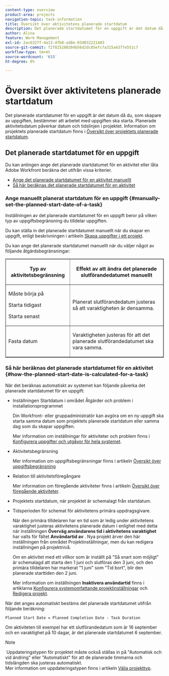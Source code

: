 ```yaml
---
content-type: overview
product-area: projects
navigation-topic: task-information
title: Översikt över aktivitetens planerade startdatum
description: Det planerade startdatumet för en uppgift är det datum då du, som skapare av uppgiften, bestämmer att arbetet med uppgiften ska starta. Planerade aktivitetsdatum påverkar datum och tidslinjen i projektet. Information om projektets planerade startdatum finns i Översikt över projektets planerade startdatum.
author: Alina
feature: Work Management
exl-id: 2ac6327f-4a13-4fb8-ad8e-03d032221483
source-git-commit: f2f825280204b56d2dc85efc7a315a4377e551c7
workflow-type: tm+mt
source-wordcount: '633'
ht-degree: 0%

---
```


# Översikt över aktivitetens planerade startdatum

Det planerade startdatumet för en uppgift är det datum då du, som skapare av uppgiften, bestämmer att arbetet med uppgiften ska starta. Planerade aktivitetsdatum påverkar datum och tidslinjen i projektet. Information om projektets planerade startdatum finns i [Översikt över projektets planerade startdatum](../../../manage-work/projects/planning-a-project/project-planned-start-date.md).

## Det planerade startdatumet för en uppgift

Du kan antingen ange det planerade startdatumet för en aktivitet eller låta Adobe Workfront beräkna det utifrån vissa kriterier. 

* [Ange det planerade startdatumet för en aktivitet manuellt](#manually-set-the-planned-start-date-of-a-task)
* [Så här beräknas det planerade startdatumet för en aktivitet](#how-the-planned-start-date-is-calculated-for-a-task)

### Ange manuellt planerat startdatum för en uppgift {#manually-set-the-planned-start-date-of-a-task}

Inställningen av det planerade startdatumet för en uppgift beror på vilken typ av uppgiftsbegränsning du tilldelar uppgiften. 

Du kan ställa in det planerade startdatumet manuellt när du skapar en uppgift, enligt beskrivningen i artikeln [Skapa uppgifter i ett projekt](../../../manage-work/tasks/create-tasks/create-tasks-in-project.md).

Du kan ange det planerade startdatumet manuellt när du väljer något av följande åtgärdsbegränsningar: 

<table border="1" cellspacing="15" cellpadding="1"> 
 <col> 
 <col> 
 <thead> 
  <tr> 
   <th> <p><strong>Typ av aktivitetsbegränsning</strong> </p> </th> 
   <th> <p><strong>Effekt av att ändra det planerade slutförandedatumet manuellt</strong> </p> </th> 
  </tr> 
 </thead> 
 <tbody> 
  <tr> 
   <td> <p>Måste börja på</p> <p>Starta tidigast</p> <p>Starta senast</p> </td> 
   <td> <p><span class="s1">Planerat slutförandedatum justeras så att varaktigheten är densamma.</span> </p> </td> 
  </tr> 
  <tr> 
   <td> <p>Fasta datum</p> </td> 
   <td> <p>Varaktigheten justeras för att det planerade slutförandedatumet ska vara samma.</p> </td> 
  </tr> 
 </tbody> 
</table>

### Så här beräknas det planerade startdatumet för en aktivitet {#how-the-planned-start-date-is-calculated-for-a-task}

När det beräknas automatiskt av systemet kan följande påverka det planerade startdatumet för en uppgift:

* Inställningen Startdatum i området Åtgärder och problem i installationsprogrammet

  Din Workfront- eller gruppadministratör kan avgöra om en ny uppgift ska starta samma datum som projektets planerade startdatum eller samma dag som du skapar uppgiften.

  Mer information om inställningar för aktiviteter och problem finns i [Konfigurera uppgifter och utgåvor för hela systemet](../../../administration-and-setup/set-up-workfront/configure-system-defaults/set-task-issue-preferences.md).

* Aktivitetsbegränsning

  Mer information om uppgiftsbegränsningar finns i artikeln [Översikt över uppgiftsbegränsning](../../../manage-work/tasks/task-constraints/task-constraint-overview.md)

* Relation till aktivitetsföregångare

  Mer information om föregående aktiviteter finns i artikeln [Översikt över föregående aktiviteter](../../../manage-work/tasks/use-prdcssrs/predecessors-overview.md).

* Projektets startdatum, när projektet är schemalagt från startdatum.
* Tidsperioden för schemat för aktivitetens primära uppdragsgivare.

  När den primära tilldelaren har en tid som är ledig under aktivitetens varaktighet justeras aktivitetens planerade datum i enlighet med detta när inställningen **Överväg användarens tid i aktivitetens varaktighet** har valts för fältet **Användartid av** . Nya projekt ärver den här inställningen från området Projektinställningar, men du kan redigera inställningen på projektnivå.

  Om en aktivitet med ett villkor som är inställt på &quot;Så snart som möjligt&quot; är schemalagd att starta den 1 juni och slutföras den 3 juni, och den primära tilldelaren har markerat &quot;1 juni&quot; som &quot;Tid bort&quot;, blir den planerade starttiden den 2 juni.

  Mer information om inställningen **Inaktivera användartid** finns i artiklarna [Konfigurera systemomfattande projektinställningar](../../../administration-and-setup/set-up-workfront/configure-system-defaults/set-project-preferences.md) och [Redigera projekt](../../../manage-work/projects/manage-projects/edit-projects.md).

När det anges automatiskt bestäms det planerade startdatumet utifrån följande beräkning: 

```
Planned Start Date = Planned Completion Date - Task Duration
```

Om aktiviteten till exempel har ett slutförandedatum som är 16 september och en varaktighet på 10 dagar, är det planerade startdatumet 6 september.

>[!NOTE]
>
> Uppdateringstypen för projektet måste också ställas in på &quot;Automatisk och vid ändring&quot; eller &quot;Automatiskt&quot; för att de planerade timmarna och tidslängden ska justeras automatiskt.\
>Mer information om uppdateringstypen finns i artikeln [Välja projekttyp](../../../manage-work/projects/manage-projects/select-project-update-type.md).
